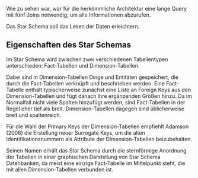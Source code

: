 Wie zu sehen war, war für die herkömmliche Architektur eine lange Query mit fünf Joins notwendig, um alle Informationen abzurufen.

Das Star Schema soll das Lesen der Daten erleichtern.

## Eigenschaften des Star Schemas

Im Star Schema wird zwischen zwei verschiedenen Tabellentypen unterschieden: Fact-Tabellen und Dimension-Tabellen. 

Dabei sind in Dimension-Tabellen Dinge und Entitäten gespeichert, die durch die Fact-Tabellen verknüpft und beschrieben werden. Eine Fact-Tabelle enthält typischerweise zunächst eine Liste an Foreign Keys aus den Dimension-Tabellen und fügt danach ihre ergänzenden Größen hinzu. Da im Normalfall nicht viele Spalten hinzufügt werden, sind Fact-Tabellen in der Regel eher tief als breit. Dimension-Tabellen dagegen sind üblicherweise breit und spaltenreich.

Für die Wahl der Primary Keys der Dimension-Tabellen empfiehlt Adamson (2006) die Erstellung neuer Surrogate Keys, um die alten Identifikationsnummern als Attribute der Dimension-Tabellen beizubehalten. 

Seinen Namen erhält das Star Schema durch die sternförmige Anordnung der Tabellen in einer graphischen Darstellung von Star Schema Datenbanken, da meist eine einzige Fact-Tabelle im Mittelpunkt steht, die mit allen Dimension-Tabellen verbunden ist.



